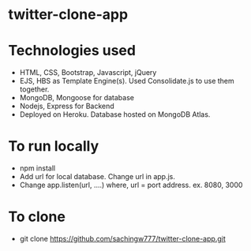 # twitter-clone-app
# Technologies used
 * HTML, CSS, Bootstrap, Javascript, jQuery
 * EJS, HBS as Template Engine(s). Used Consolidate.js to use them together. 
 * MongoDB, Mongoose for database
 * Nodejs, Express for Backend
 * Deployed on Heroku. Database hosted on MongoDB Atlas.
 
 # To run locally
  * npm install
  * Add url for local database. Change url in app.js.
  * Change app.listen(url, ....) where, url = port address. ex. 8080, 3000
  
 # To clone 
  * git clone https://github.com/sachingw777/twitter-clone-app.git
